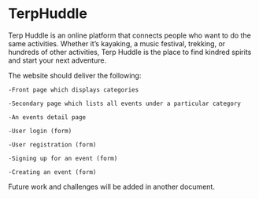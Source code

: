 # TerpHuddle
Terp Huddle is an online platform that connects people who want to do the same activities. Whether it’s kayaking, a music festival, trekking, or hundreds of other activities, Terp Huddle is the place to find kindred spirits and start your next adventure.

The website should deliver the following:

 	-Front page which displays categories
  
 	-Secondary page which lists all events under a particular category
  
 	-An events detail page
  
 	-User login (form)
  
 	-User registration (form)
  
 	-Signing up for an event (form)
  
 	-Creating an event (form)

Future work and challenges will be added in another document.
